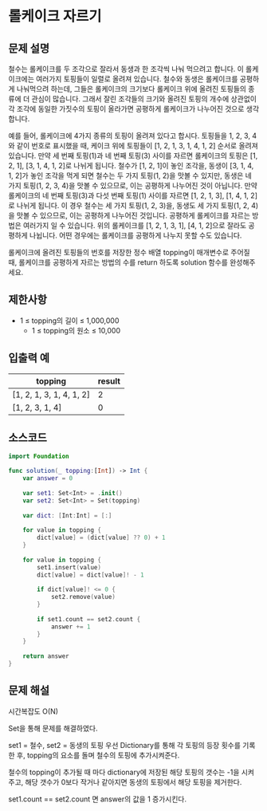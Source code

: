 # 롤케이크 자르기

## 문제 설명
철수는 롤케이크를 두 조각으로 잘라서 동생과 한 조각씩 나눠 먹으려고 합니다. 이 롤케이크에는 여러가지 토핑들이 일렬로 올려져 있습니다. 철수와 동생은 롤케이크를 공평하게 나눠먹으려 하는데, 그들은 롤케이크의 크기보다 롤케이크 위에 올려진 토핑들의 종류에 더 관심이 많습니다. 그래서 잘린 조각들의 크기와 올려진 토핑의 개수에 상관없이 각 조각에 동일한 가짓수의 토핑이 올라가면 공평하게 롤케이크가 나누어진 것으로 생각합니다.

예를 들어, 롤케이크에 4가지 종류의 토핑이 올려져 있다고 합시다. 토핑들을 1, 2, 3, 4와 같이 번호로 표시했을 때, 케이크 위에 토핑들이 [1, 2, 1, 3, 1, 4, 1, 2] 순서로 올려져 있습니다. 만약 세 번째 토핑(1)과 네 번째 토핑(3) 사이를 자르면 롤케이크의 토핑은 [1, 2, 1], [3, 1, 4, 1, 2]로 나뉘게 됩니다. 철수가 [1, 2, 1]이 놓인 조각을, 동생이 [3, 1, 4, 1, 2]가 놓인 조각을 먹게 되면 철수는 두 가지 토핑(1, 2)을 맛볼 수 있지만, 동생은 네 가지 토핑(1, 2, 3, 4)을 맛볼 수 있으므로, 이는 공평하게 나누어진 것이 아닙니다. 만약 롤케이크의 네 번째 토핑(3)과 다섯 번째 토핑(1) 사이를 자르면 [1, 2, 1, 3], [1, 4, 1, 2]로 나뉘게 됩니다. 이 경우 철수는 세 가지 토핑(1, 2, 3)을, 동생도 세 가지 토핑(1, 2, 4)을 맛볼 수 있으므로, 이는 공평하게 나누어진 것입니다. 공평하게 롤케이크를 자르는 방법은 여러가지 일 수 있습니다. 위의 롤케이크를 [1, 2, 1, 3, 1], [4, 1, 2]으로 잘라도 공평하게 나뉩니다. 어떤 경우에는 롤케이크를 공평하게 나누지 못할 수도 있습니다.

롤케이크에 올려진 토핑들의 번호를 저장한 정수 배열 topping이 매개변수로 주어질 때, 롤케이크를 공평하게 자르는 방법의 수를 return 하도록 solution 함수를 완성해주세요.

## 제한사항
 - 1 ≤ topping의 길이 ≤ 1,000,000
   - 1 ≤ topping의 원소 ≤ 10,000

## 입출력 예
|topping|result|
|-|------|
|[1, 2, 1, 3, 1, 4, 1, 2]|2|
|[1, 2, 3, 1, 4]|0|


## 소스코드
```Swift
import Foundation

func solution(_ topping:[Int]) -> Int {
    var answer = 0
    
    var set1: Set<Int> = .init()
    var set2: Set<Int> = Set(topping)
    
    var dict: [Int:Int] = [:]
    
    for value in topping {
        dict[value] = (dict[value] ?? 0) + 1
    }
    
    for value in topping {
        set1.insert(value)
        dict[value] = dict[value]! - 1
        
        if dict[value]! <= 0 {
            set2.remove(value)
        }
        
        if set1.count == set2.count {
            answer += 1
        }
    }
    
    return answer
}
```

## 문제 해설

시간복잡도 O(N)

Set을 통해 문제를 해결하였다.

set1 = 철수, set2 = 동생의 토핑
우선 Dictionary를 통해 각 토핑의 등장 횟수를 기록한 후, topping의 요소를 돌며 철수의 토핑에 추가시켜준다.

철수의 topping이 추가될 때 마다 dictionary에 저장된 해당 토핑의 갯수는 -1을 시켜주고, 해당 갯수가 0보다 작거나 같아지면 동생의 토핑에서 해당 토핑을 제거한다.

set1.count == set2.count 면 answer의 값을 1 증가시킨다.